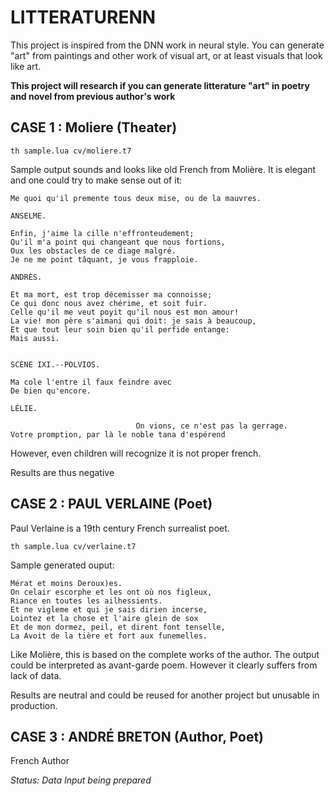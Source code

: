 
# LITTERATURENN

This project is inspired from the DNN work in neural style. You can generate "art" from paintings and other work of visual art, or at least visuals that look like art.

**This project will research if you can generate litterature "art" in poetry and novel from previous author's work**

## CASE 1 : Moliere (Theater)

```
th sample.lua cv/moliere.t7
```

Sample output sounds and looks like old French from Molière. It is elegant and one could try to make sense out of it:

```
Me quoi qu'il premente tous deux mise, ou de la mauvres.

ANSELME.

Enfin, j'aime la cille n'effronteudement;
Qu'il m'a point qui changeant que nous fortions,
Oux les obstacles de ce diage malgré.
Je ne me point tâquant, je vous frapploie.

ANDRÈS.

Et ma mort, est trop décemisser ma connoisse;
Ce qui donc nous avez chérime, et soit fuir.
Celle qu'il me veut poyit qu'il nous est mon amour!
La vie! mon père s'aimani qui doit: je sais à beaucoup,
Et que tout leur soin bien qu'il perfide entange:
Mais aussi.


SCÈNE IXI.--POLVIOS.

Ma cole l'entre il faux feindre avec
De bien qu'encore.

LÉLIE.

                            On vions, ce n'est pas la gerrage.
Votre promption, par là le noble tana d'espérend
```

However, even children will recognize it is not proper french.

Results are thus negative

## CASE 2 : PAUL VERLAINE (Poet)

Paul Verlaine is a 19th century French surrealist poet.

```
th sample.lua cv/verlaine.t7
```

Sample generated ouput:

```
Mérat et moins Deroux)es.
On celair escorphe et les ont où nos figleux,
Riance en toutes les ailhessients.
Et ne vigleme et qui je sais dirien incerse,
Lointez et la chose et l'aire glein de sox
Et de mon dormez, peil, et dirent font tenselle,
La Avoit de la tière et fort aux funemelles.

```

Like Molière, this is based on the complete works of the author. The output could be interpreted as avant-garde poem. However it clearly suffers from lack of data.

Results are neutral and could be reused for another project but unusable in production.


## CASE 3 : ANDRÉ BRETON (Author, Poet)

French Author

*Status: Data Input being prepared*
